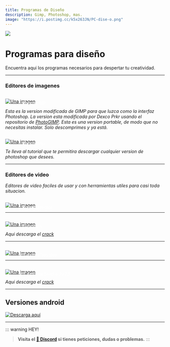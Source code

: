 ```yaml
---
title: Programas de Diseño
description: Gimp, Photoshop, mas.
image: "https://i.postimg.cc/k5x263JN/PC-dise-o.png"
---
```



![](https://i.postimg.cc/BbV5rd86/PC-dise-o.png)
# Programas para diseño
Encuentra aqui los programas necesarios para despertar tu creatividad.

---

### Editores de imagenes

<a href="https://pixeldrain.com/u/NUfBb7Qk">
 <div style="position: relative; padding-top: 1em">
   <p style="position: absolute; top: 5px; left: 20px; font-size: 14px; color: white; text-indent: 20px">⭐ PhotoGIMP</p>
   <img src="https://i.postimg.cc/RZPvRHhg/Mini-Descarga.png" alt="Una imagen" />
 </div>
</a>    

*Esta es la version modificada de GIMP para que luzca como la interfaz Photoshop. La version esta modificada por Dexco Prkr usando el repositorio de [PhotoGIMP](https://github.com/Diolinux/PhotoGIMP). Esta es una version portable, de modo que no necesitas instalar. Solo descomprimes y ya está.*     

<a href="/Tutoriales/adobeprograms">
 <div style="position: relative; padding-top: 1em">
   <p style="position: absolute; top: 5px; left: 20px; font-size: 14px; color: white; text-indent: 20px">⭐ Photoshop</p>
   <img src="https://i.postimg.cc/RZPvRHhg/Mini-Descarga.png" alt="Una imagen" />
 </div>
</a>
    
*Te lleva al tutorial que te permitira descargar cualquier version de photoshop que desees.*

---


### Editores de video

*Editores de video faciles de usar y con herramientas utiles para casi toda situacion.*       


<a href="https://www.mutaz.pro/free-programs/en/download/?1330">
 <div style="position: relative; padding-top: 1em">
   <p style="position: absolute; top: 5px; left: 20px; font-size: 14px; color: white; text-indent: 20px">⭐ PowerDirector</p>
   <img src="https://i.postimg.cc/RZPvRHhg/Mini-Descarga.png" alt="Una imagen" />
 </div>
</a>

---

<a href="https://download.wondershare.com/cbs_down/filmora_64bit_12.3.0_gray_full846.exe">
 <div style="position: relative; padding-top: 1em">
   <p style="position: absolute; top: 5px; left: 20px; font-size: 14px; color: white; text-indent: 20px">⭐ Filmora X</p>
   <img src="https://i.postimg.cc/RZPvRHhg/Mini-Descarga.png" alt="Una imagen" />
 </div>
</a>   

*Aqui descarga el [crack](https://www.upload.ee/files/15180826/fix.7z.html)*

---

<a href="https://www.blackmagicdesign.com/products/davinciresolve">
 <div style="position: relative; padding-top: 1em">
   <p style="position: absolute; top: 5px; left: 20px; font-size: 14px; color: white; text-indent: 20px">🕸 Davinci Resolve</p>
   <img src="https://i.postimg.cc/RZPvRHhg/Mini-Descarga.png" alt="Una imagen" />
 </div>
</a>

---

<a href="https://www.mutaz.pro/free-programs/en/download/?254">
 <div style="position: relative; padding-top: 1em">
   <p style="position: absolute; top: 5px; left: 20px; font-size: 14px; color: white; text-indent: 20px">🕸 Camtasia Studio 2023</p>
   <img src="https://i.postimg.cc/RZPvRHhg/Mini-Descarga.png" alt="Una imagen" />
 </div>
</a>

*Aqui descarga el [crack](https://pixeldrain.com/u/JpCH3Pvn)*

---

## Versiones android

[![Descarga aquí](https://i.postimg.cc/G23xCXmL/Descarga.png)](/Moviles/m-diseño.md)     


---

::: warning HEY!
> **Visita el [🚀 Discord](https://discord.gg/hVKeY3uEru) si tienes peticiones, dudas o problemas.**
:::
